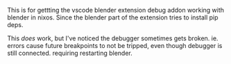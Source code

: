 This is for gettting the vscode blender extension debug addon working with blender in nixos.
Since the blender part of the extension tries to install pip deps.

This *does* work, but I've noticed the debugger sometimes gets broken. ie. errors cause future breakpoints to not be tripped, even though debugger is still connected. requiring restarting blender.
